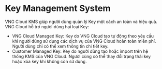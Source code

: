 # Key Management System

VNG Cloud KMS giúp người dùng quản lý Key một cách an toàn và hiệu quả. VNG Cloud hỗ trợ người dùng hai loại Key:

* VNG Cloud Managed Key: Key do VNG Cloud tạo tự động theo yêu cầu khi người dùng sử dụng các dịch vụ của VNG Cloud hoàn toàn miễn phí. Người dùng chỉ có thể xem thông tin chi tiết key.
* Customer Managed Key: Key do người dùng tạo hoặc import trên hệ thống KMS của VNG Cloud. Người cùng có thể thay đổi trạng thái key hoặc xóa key khi không còn sử dụng.    
